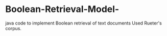 # Boolean-Retrieval-Model-
java code to implement Boolean retrieval of text documents
Used Rueter's corpus.
